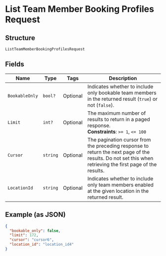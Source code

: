 
# List Team Member Booking Profiles Request

## Structure

`ListTeamMemberBookingProfilesRequest`

## Fields

| Name | Type | Tags | Description |
|  --- | --- | --- | --- |
| `BookableOnly` | `bool?` | Optional | Indicates whether to include only bookable team members in the returned result (`true`) or not (`false`). |
| `Limit` | `int?` | Optional | The maximum number of results to return in a paged response.<br>**Constraints**: `>= 1`, `<= 100` |
| `Cursor` | `string` | Optional | The pagination cursor from the preceding response to return the next page of the results. Do not set this when retrieving the first page of the results. |
| `LocationId` | `string` | Optional | Indicates whether to include only team members enabled at the given location in the returned result. |

## Example (as JSON)

```json
{
  "bookable_only": false,
  "limit": 172,
  "cursor": "cursor6",
  "location_id": "location_id4"
}
```

